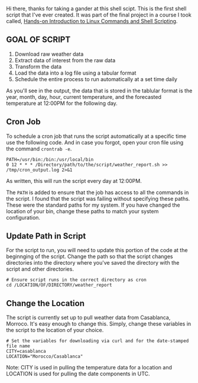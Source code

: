 Hi there, thanks for taking a gander at this shell scipt. This is the first shell script that I've ever created. It was part of the final project in a course I took called, [Hands-on Introduction to Linux Commands and Shell Scripting](https://www.coursera.org/learn/hands-on-introduction-to-linux-commands-and-shell-scripting).

## GOAL OF SCRIPT                              
  1. Download raw weather data
  2. Extract data of interest from the raw data
  3. Transform the data
  4. Load the data into a log file using a tabular format
  5. Schedule the entire process to run automatically at a set time daily

As you'll see in the output, the data that is stored in the tablular format is the year, month, day, hour, current temperature, and the forecasted temperature at 12:00PM for the following day.

## Cron Job
To schedule a cron job that runs the script automatically at a specific time use the following code. And in case you forgot, open your cron file using the command `crontrab -e`.

```
PATH=/usr/bin:/bin:/usr/local/bin
0 12 * * * /Directory/path/to/the/script/weather_report.sh >> /tmp/cron_output.log 2>&1
``` 
As written, this will run the script every day at 12:00PM.

The `PATH` is added to ensure that the job has access to all the commands in the script. I found that the script was failing without specifying these paths. These were the standard paths for my system. If you have changed the location of your bin, change these paths to match your system configuration.

## Update Path in Script
For the script to run, you will need to update this portion of the code at the beginnging of the script. Change the path so that the script changes directories into the directory where you've saved the directory with the script and other directories.

```
# Ensure script runs in the correct directory as cron 
cd /LOCATION/OF/DIRECTORY/weather_report
```

## Change the Location
The script is currently set up to pull weather data from Casablanca, Morroco. It's easy enough to change this. Simply, change these variables in the script to the location of your choice.

```
# Set the variables for downloading via curl and for the date-stamped file name
CITY=casablanca
LOCATION="Morocco/Casablanca"
```

Note: CITY is used in pulling the temperature data for a location and LOCATION is used for pulling the date components in UTC. 